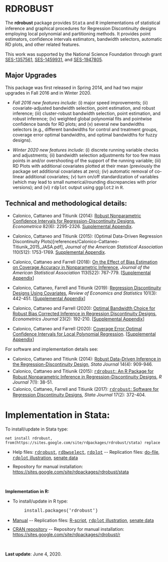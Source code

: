 # RDROBUST

The **rdrobust** package provides <font face="courier new, monospace">Stata</font> and <font face="courier new, monospace">R</font> implementations of statistical inference and graphical procedures for Regression Discontinuity designs employing local polynomial and partitioning methods. It provides point estimators, confidence intervals estimators, bandwidth selectors, automatic RD plots, and other related features.

This work was supported by the National Science Foundation through grant <a href="http://www.nsf.gov/awardsearch/showAward?AWD_ID=1357561" target="_blank">SES-1357561</a>, <a href="http://www.nsf.gov/awardsearch/showAward?AWD_ID=1459931" target="_blank">SES-1459931</a>, and <a href="http://www.nsf.gov/awardsearch/showAward?AWD_ID=1947805" target="_blank">SES-1947805</a>.


## Major Upgrades

This package was first released in Spring 2014, and had two major upgrades in Fall 2016 and in Winter 2020.

- _Fall 2016 new features include_: (i) major speed improvements; (ii) covariate-adjusted bandwidth selection, point estimation, and robust inference; (iii) cluster-robust bandwidth selection, point estimation, and robust inference; (iv) weighted global polynomial fits and pointwise confidence bands for RD plots; and (v) several new bandwidths selectors (e.g., different bandwidths for control and treatment groups, coverage error optimal bandwidths, and optimal bandwidths for fuzzy designs).

- _Winter 2020 new features include_: (i) discrete running variable checks and adjustments; (ii) bandwidth selection adjustments for too few mass points in and/or overshooting of the support of the running variable; (iii) RD Plots with additional covariates plotted at their mean (previously the package set additional covariates at zero); (iv) automatic removal of co-linear additional covariates; (v) turn on/off standardization of variables (which may lead to small numerical/rounding discrepancies with prior versions); and (vi) <font face="courier new, monospace">rdplot</font> output using <font face="courier new, monospace">ggplot2</font> in <font face="courier new, monospace">R</font>.


## Technical and methodological details:

- Calonico, Cattaneo and Titiunik (2014): [Robust Nonparametric Confidence Intervals for Regression-Discontinuity Designs](references/Calonico-Cattaneo-Titiunik_2014_ECMA.pdf), _Econometrica_ 82(6): 2295-2326. [Supplemental Appendix](references/Calonico-Cattaneo-Titiunik_2014_ECMA--Supplemental.pdf).

- Calonico, Cattaneo and Titiunik (2015): (Optimal Data-Driven Regression Discontinuity Plots)[references/Calonico-Cattaneo-Titiunik_2015_JASA.pdf], _Journal of the American Statistical Association_ 110(512): 1753-1769. [Supplemental Appendix](references/Calonico-Cattaneo-Titiunik_2015_JASA--Supplement.pdf).

- Calonico, Cattaneo and Farrell (2018): <a href="https://sites.google.com/site/rdpackages/rdrobust/Calonico-Cattaneo-Farrell_2018_JASA.pdf?attredirects=0" target="_blank">On the Effect of Bias Estimation on Coverage Accuracy in Nonparametric Inference</a>, <i>Journal of the American Statistical Association</i> 113(522): 767-779. [<a href="https://sites.google.com/site/rdpackages/rdrobust/Calonico-Cattaneo-Farrell_2018_JASA--Supplement.pdf?attredirects=0" target="_blank">Supplemental Appendix</a>]</li>

- Calonico, Cattaneo, Farrell and Titiunik (2019): <a href="https://sites.google.com/site/rdpackages/rdrobust/Calonico-Cattaneo-Farrell-Titiunik_2019_RESTAT.pdf?attredirects=0" target="_blank">Regression Discontinuity Designs Using Covariates</a>, <i>Review of Economics and Statistics</i> 101(3): 442-451. [<a href="https://sites.google.com/site/rdpackages/rdrobust/Calonico-Cattaneo-Farrell-Titiunik_2019_RESTAT--Supplement.pdf?attredirects=0" target="_blank">Supplemental Appendix</a>]

- Calonico, Cattaneo and Farrell (2020): <a href="https://sites.google.com/site/rdpackages/rdrobust/Calonico-Cattaneo-Farrell_2020_ECTJ.pdf?attredirects=0" target="_blank">Optimal Bandwidth Choice for Robust Bias Corrected Inference in Regression Discontinuity Designs</a>, <i>Econometrics Journal</i> 23(2): 192-210. [<a href="https://sites.google.com/site/rdpackages/rdrobust/Calonico-Cattaneo-Farrell_2020_ECTJ--Supplement.pdf?attredirects=0" target="_blank">Supplemental Appendix</a>]

- Calonico, Cattaneo and Farrell (2020): <a href="https://sites.google.com/site/rdpackages/rdrobust/Calonico-Cattaneo-Farrell_2020_CEopt.pdf?attredirects=0" target="_blank">Coverage Error Optimal Confidence Intervals for Local Polynomial Regression</a>. [<a href="https://sites.google.com/site/rdpackages/rdrobust/Calonico-Cattaneo-Farrell_2020_CEopt--Supplement.pdf?attredirects=0" target="_blank">Supplemental Appendix</a>]


</ul>

For software and implementation details see:
<ul>
<li style="margin-bottom:5px">Calonico, Cattaneo and Titiunik (2014): <a href="https://sites.google.com/site/rdpackages/rdrobust/Calonico-Cattaneo-Titiunik_2014_Stata.pdf?attredirects=0" target="_blank">Robust Data-Driven Inference in the Regression-Discontinuity Design</a>, <i>Stata Journal</i> 14(4): 909-946.</li>

<li style="margin-bottom:5px">Calonico, Cattaneo and Titiunik (2015): <a href="https://sites.google.com/site/rdpackages/rdrobust/Calonico-Cattaneo-Titiunik_2015_R.pdf?attredirects=0" target="_blank"><font face="courier new, monospace">rdrobust</font>: An R Package for Robust Nonparametric Inference in Regression-Discontinuity Designs</a>, <i>R Journal</i> 7(1): 38-51.</li>

<li style="margin-bottom:5px">Calonico, Cattaneo, Farrell and Titiunik (2017): <a href="https://sites.google.com/site/rdpackages/rdrobust/Calonico-Cattaneo-Farrell-Titiunik_2017_Stata.pdf?attredirects=0" target="_blank"><font face="courier new, monospace">rdrobust</font>: Software for Regression Discontinuity Designs</a>, <i>Stata Journal</i> 17(2): 372-404.</li>
</ul>

# Implementation in Stata:</b><br>

To install/update in Stata type:
```
net install rdrobust, from(https://sites.google.com/site/rdpackages/rdrobust/stata) replace
```

<ul>
<li style="margin-bottom:10px">Help files: <a href="https://sites.google.com/site/rdpackages/rdrobust/stata/rdrobust.pdf?attredirects=0" target="_blank"><font face="courier new, monospace">rdrobust</font></a>, <a href="https://sites.google.com/site/rdpackages/rdrobust/stata/rdbwselect.pdf?attredirects=0" target="_blank"><font face="courier new, monospace">rdbwselect</font></a>, <font face="courier new, monospace"><a href="https://sites.google.com/site/rdpackages/rdrobust/stata/rdplot.pdf?attredirects=0" target="_blank">rdplot</a></font> -- Replication files: <a href="https://sites.google.com/site/rdpackages/rdrobust/stata/rdrobust_illustration.do?attredirects=0" target="_blank">do-file</a>, <a href="https://sites.google.com/site/rdpackages/rdrobust/stata/rdplot_illustration.do?attredirects=0" target="_blank"><font face="courier new, monospace">rdplot</font> illustration</a>, <a href="https://sites.google.com/site/rdpackages/rdrobust/stata/rdrobust_senate.dta?attredirects=0" target="_blank">senate data</a></li>

<li style="margin-bottom:10px">Repository for manual installation: <a href="https://sites.google.com/site/rdpackages/rdrobust/stata" target="_blank">https://sites.google.com/site/rdpackages/rdrobust/stata</a></li>
</ul>
<br>

<b>Implementation in R:</b><br>

<ul><li>To install/update in R type:</li></ul>
<font face="courier new, monospace" style="margin-left:60px">install.packages('rdrobust')</font>

<ul>
<li style="margin-bottom:10px"><a href="https://cran.r-project.org/web/packages/rdrobust/rdrobust.pdf" target="_blank">Manual</a> -- Replication files: <a href="https://sites.google.com/site/rdpackages/rdrobust/r/rdrobust_illustration.r?attredirects=0" target="_blank">R-script</a>, <a href="https://sites.google.com/site/rdpackages/rdrobust/r/rdplot_illustration.R?attredirects=0" target="_blank"><font face="courier new, monospace">rdplot</font> illustration</a>, <a href="https://sites.google.com/site/rdpackages/rdrobust/r/rdrobust_senate.csv?attredirects=0" target="_blank">senate data</a></li>
<li style="margin-bottom:10px"><a href="https://cran.r-project.org/package=rdrobust" target="_blank">CRAN repository</a> -- Repository for manual installation: <a href="https://sites.google.com/site/rdpackages/rdrobust/r" target="_blank">https://sites.google.com/site/rdpackages/rdrobust/r</a></li>
</ul>
<br>

<b>Last update</b>: June 4, 2020.

<br>
<br>
<br>
